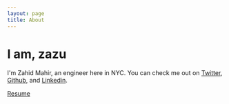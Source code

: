 ```yaml
---
layout: page
title: About
---
```

# I am, zazu

I'm Zahid Mahir, an engineer here in NYC. You can check me out on [Twitter](http://www.twitter.com/zahidmahir), [Github](http://www.github.com/zahid), and [Linkedin](http://www.linkedin.com/in/zahidmahir). 

[Resume](https://gist.github.com/zahid/c9766ebea4fbd5898a15)
